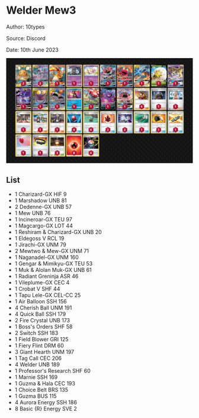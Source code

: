 # Welder Mew3

Author: 10types

Source: Discord

Date: 10th June 2023

![decklist](../../images/SVI/Welder%20Mew3/1-%20Welder%20Mew3.png)

## List

* 1 Charizard-GX HIF 9
* 1 Marshadow UNB 81
* 2 Dedenne-GX UNB 57
* 1 Mew UNB 76
* 1 Incineroar-GX TEU 97
* 1 Magcargo-GX LOT 44
* 1 Reshiram & Charizard-GX UNB 20
* 1 Eldegoss V RCL 19
* 1 Jirachi-GX UNM 79
* 2 Mewtwo & Mew-GX UNM 71
* 1 Naganadel-GX UNM 160
* 1 Gengar & Mimikyu-GX TEU 53
* 1 Muk & Alolan Muk-GX UNB 61
* 1 Radiant Greninja ASR 46
* 1 Vileplume-GX CEC 4
* 1 Crobat V SHF 44
* 1 Tapu Lele-GX CEL-CC 25
* 1 Air Balloon SSH 156
* 4 Cherish Ball UNM 191
* 4 Quick Ball SSH 179
* 2 Fire Crystal UNB 173
* 1 Boss's Orders SHF 58
* 2 Switch SSH 183
* 1 Field Blower GRI 125
* 1 Fiery Flint DRM 60
* 3 Giant Hearth UNM 197
* 1 Tag Call CEC 206
* 4 Welder UNB 189
* 1 Professor's Research SHF 60
* 1 Marnie SSH 169
* 1 Guzma & Hala CEC 193
* 1 Choice Belt BRS 135
* 1 Guzma BUS 115
* 4 Aurora Energy SSH 186
* 8 Basic {R} Energy SVE 2
